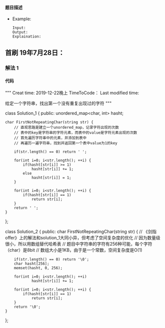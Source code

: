 ## 
#### 题目描述

- Example:
    ```
    Input: 
    Output: 
    Explaination:
    ```  

## 首刷 19年7月28日：
### 解法 1
#### 代码


"""
Creat time: 2019-12-22晚上
TimeToCode：
Last modified time: 

给定一个字符串，找出第一个没有重复出现过的字符
"""

class Solution_1 {
public:
    unordered_map<char, int> hasht;

    char FirstNotRepeatingChar(string str) {
        // 直观思路是建立一个unordered_map，记录字符出现的次数        
        // 表中的key是字符串的字符元素，而表中的value是字符元素出现的次数
        // 首先遍历字符串中的元素，并添加到表中
        // 再遍历一遍字符串，找到并返回第一个表中value为1的key

        if(str.length() == 0) return ' ';

        for(int i=0; i<str.length(); ++i) {
            if(hasht[str[i]] >= 1)
                hasht[str[i]] += 1;
            else
                hasht[str[i]] = 1;
        }

        for(int i=0; i<str.length(); ++i) {
            if(hasht[str[i]] == 1)
                return str[i];
        }
        return ' ';
    }
};



class Solution_2 {
public:
    char FirstNotRepeatingChar(string str) {
        // 《剑指offer》上的解法和solution_1大同小异，但考虑了空间复杂度的优化
        // 因为数量级很小，所以用数组替代哈希表
        // 题目中字符串的字符有256种可能，每个字符（char）是8bit
        // 数组大小是1KB，由于是一个常数，空间复杂度是O(1)

        if(str.length() == 0) return '\0';
        char hasht[256];
        memset(hasht, 0, 256);

        for(int i=0; i<str.length(); ++i)
                hasht[str[i]] += 1;

        for(int i=0; i<str.length(); ++i) {
            if(hasht[str[i]] == 1)
                return str[i];
        }
        return '\0';
    }
};